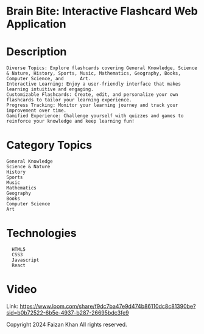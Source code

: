 # Brain Bite: Interactive Flashcard Web Application

# Description
    Diverse Topics: Explore flashcards covering General Knowledge, Science & Nature, History, Sports, Music, Mathematics, Geography, Books, Computer Science, and      Art.
    Interactive Learning: Enjoy a user-friendly interface that makes learning intuitive and engaging.
    Customizable Flashcards: Create, edit, and personalize your own flashcards to tailor your learning experience.
    Progress Tracking: Monitor your learning journey and track your improvement over time.
    Gamified Experience: Challenge yourself with quizzes and games to reinforce your knowledge and keep learning fun!
# Category Topics
    General Knowledge
    Science & Nature
    History
    Sports
    Music
    Mathematics
    Geography
    Books
    Computer Science
    Art

# Technologies
      HTML5
      CSS3
      Javascript
      React

# Video
  Link: https://www.loom.com/share/f9dc7ba47e9d474b86110dc8c81390be?sid=b0b72522-6b5e-4937-b287-26695bdc3fe9

Copyright 2024 Faizan Khan All rights reserved.
